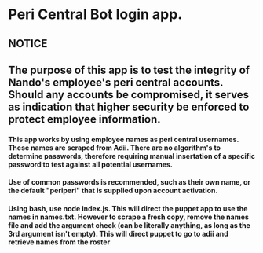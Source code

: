 # Peri Central Bot login app. #
## NOTICE ##
## The purpose of this app is to test the integrity of Nando's employee's peri central accounts. Should any accounts be compromised, it serves as indication that higher security be enforced to protect employee information. ##
#### This app works by using employee names as peri central usernames. These names are scraped from Adii. There are no algorithm's to determine passwords, therefore requiring manual insertation of a specific password to test against all potential usernames. ####
#### Use of common passwords is recommended, such as their own name, or the default "periperi" that is supplied upon account activation. ####
#### Using bash, use node index.js. This will direct the puppet app to use the names in names.txt. However to scrape a fresh copy, remove the names file and add the argument check (can be literally anything, as long as the 3rd argument isn't empty). This will direct puppet to go to adii and retrieve names from the roster ####
